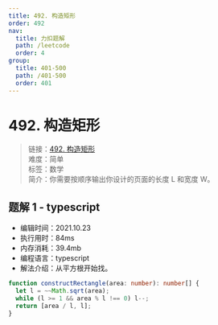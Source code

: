 ```yaml
---
title: 492. 构造矩形
order: 492
nav:
  title: 力扣题解
  path: /leetcode
  order: 4
group:
  title: 401-500
  path: /401-500
  order: 401
---
```


# 492. 构造矩形

> 链接：[492. 构造矩形](https://leetcode-cn.com/problems/construct-the-rectangle/)  
> 难度：简单  
> 标签：数学  
> 简介：你需要按顺序输出你设计的页面的长度 L 和宽度 W。

## 题解 1 - typescript

- 编辑时间：2021.10.23
- 执行用时：84ms
- 内存消耗：39.4mb
- 编程语言：typescript
- 解法介绍：从平方根开始找。

```typescript
function constructRectangle(area: number): number[] {
  let l = ~~Math.sqrt(area);
  while (l >= 1 && area % l !== 0) l--;
  return [area / l, l];
}
```
